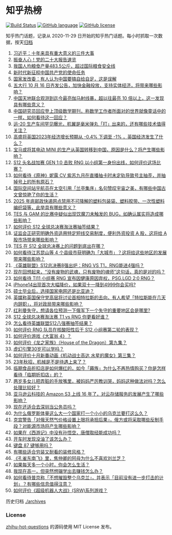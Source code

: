 # 知乎热榜
[![Build Status](https://github.com/ToWeLong/zhihu-hot-questions/workflows/CI/badge.svg)](https://github.com/ToWeLong/zhihu-hot-questions/actions)
[![GitHub language](https://img.shields.io/badge/language-golang-orange.svg)](https://golang.org/)
[![GitHub license](https://img.shields.io/github/license/ToWeLong/zhihu-hot-questions)](https://github.com/ToWeLong/zhihu-hot-questions/blob/main/LICENSE)

知乎热门话题，记录从 2020-11-29 日开始的知乎热门话题。每小时抓取一次数据，按天[归档](./archives)

<!-- BEGIN -->

1. [习近平：十年来具有重大意义的三件大事](https://www.zhihu.com/question/574066245)
1. [振奋人心！党的二十大报告速览](https://www.zhihu.com/question/574102758)
1. [我国人均粮食产量483.5公斤，超过国际粮食安全线](https://www.zhihu.com/question/574310456)
1. [新时代新征程中国共产党的使命任务](https://www.zhihu.com/question/574065829)
1. [国家发改委：有人认为中国要搞自给自足，这是误解](https://www.zhihu.com/question/574311189)
1. [五大行 10 月 16 日齐发公告，加快金融投放，支持实体经济，将带来哪些影响？](https://www.zhihu.com/question/559932904)
1. [中国天地联合观测到迄今最亮伽马射线暴，超以往最亮 10 倍以上，这一发现具有哪些意义？](https://www.zhihu.com/question/559912213)
1. [中国研究员回应登上顶级数学期刊，称数学工作者所面对的世界就像童话中的一样，如何看待这一回应？](https://www.zhihu.com/question/559749110)
1. [运-20 生产车间罕见曝光，机翼是毫米弹丸「打」出来的，还有哪些技术值得关注？](https://www.zhihu.com/question/559618162)
1. [高盛将英国2023年经济增长预期从 -0.4% 下调至 -1% ，英国经济发生了什么？](https://www.zhihu.com/question/559932586)
1. [宝马或将其电动 MINI 的生产从英国转移到中国，原因是什么？将产生哪些影响？](https://www.zhihu.com/question/559924584)
1. [S12 头名战加赛 GEN 1:0 击败 RNG 以小组第一身份出线，如何评价这场比赛？](https://www.zhihu.com/question/560010593)
1. [如何看待《原神》妮露 CV 紫苏九月在直播抽卡时未定轨导致号主抽歪，并抽掉号上的所有原石？](https://www.zhihu.com/question/559566209)
1. [国际空间站宇航员在太空引用「兰亭集序」名句赞叹宇宙之美，有哪些中国古文曾惊艳了你的生活？](https://www.zhihu.com/question/559119932)
1. [2025 年底邮政快递网点禁用不可降解的塑料包装袋、塑料胶带、一次性塑料编织袋等，此举具有哪些意义？](https://www.zhihu.com/question/559410427)
1. [TES 与 GAM 的比赛中疑似出现饮魔刀未触发的 BUG，如确认属实将造成哪些影响？](https://www.zhihu.com/question/559947662)
1. [如何评价 S12 全球总决赛淘汰赛抽签结果？](https://www.zhihu.com/question/560024755)
1. [证监会正研究明确外资适用特定短线交易制度，便利外资投资 A 股，这将给 A 股市场带来哪些影响？](https://www.zhihu.com/question/559929514)
1. [TES 在 S12 全球总决赛上的问题到底出在哪？](https://www.zhihu.com/question/559935998)
1. [如何看待江苏昆山等 4 个县级市获明确为「大城市」？这将给这些地区的发展带来哪些影响？](https://www.zhihu.com/question/559923321)
1. [《英雄联盟》S12总决赛8强出炉：RNG VS T1，RNG能进4强吗？](https://www.zhihu.com/question/560031942)
1. [现在回想起来，“没有废物的武魂，只有废物的魂师”这句话，真的是对的吗？](https://www.zhihu.com/question/472035395)
1. [如何看待 TI11 小组赛 RNG 宣布因健康原因弃权，PSG.LGD 2:0 RNG？](https://www.zhihu.com/question/560090922)
1. [iPhone14出现首次大幅降价，如果双十一降到4999你会买吗?](https://www.zhihu.com/question/558570060)
1. [硕士毕业后，选择国家电网还是比亚迪？](https://www.zhihu.com/question/558956309)
1. [英媒称英国保守党高层将讨论首相特拉斯的去向，有人希望「特拉斯能在几天内辞职」，将对政局带来哪些影响？](https://www.zhihu.com/question/560026170)
1. [红利曼失守，想请各位预测一下俄军下一个失守的重要地区会是哪里?](https://www.zhihu.com/question/557299256)
1. [S12 全球总决赛淘汰赛 T1 vs RNG 你更看好谁？](https://www.zhihu.com/question/560031782)
1. [怎么看待英雄联盟S12八强赛抽签结果？](https://www.zhihu.com/question/560043256)
1. [如何评价 RNG 队员在核酸阳性后于 S12 小组赛第二轮的表现？](https://www.zhihu.com/question/560017218)
1. [如何评价游戏《大富翁 4》？](https://www.zhihu.com/question/543897169)
1. [如何评价《龙之家族》（House of the Dragon）第九集？](https://www.zhihu.com/question/558140354)
1. [虚幻引擎30岁可以学吗？](https://www.zhihu.com/question/549618917)
1. [如何评价十月新番动画《机动战士高达 水星的魔女》第三集？](https://www.zhihu.com/question/559908743)
1. [23年秋招，机械是不是待遇上来了？](https://www.zhihu.com/question/559614125)
1. [临期食品折扣店是如何爆红的，如今「薅族」为什么不再热情购买？你是怎样看待「临期折扣店」的？](https://www.zhihu.com/question/558655675)
1. [两岁多女儿把弄脏的手放嘴里，被妈妈严厉教训哭，妈妈这种做法对吗？怎么处理比较好？](https://www.zhihu.com/question/559452983)
1. [亚马逊云科技的 Amazon S3 上线 16 年了，对云存储服务的发展产生了哪些影响？](https://www.zhihu.com/question/559149711)
1. [现在还适合去深圳当公务员吗？](https://www.zhihu.com/question/533531978)
1. [为什么俄罗斯体量这么大一个国家打一个小小的乌克兰要打这么久？](https://www.zhihu.com/question/559532196)
1. [克宫警告「对俄天然气价格设置上限将承担后果」，俄方或将采取哪些反制手段？对能源市场将产生哪些影响？](https://www.zhihu.com/question/560023851)
1. [如果在《西游记》中没有孙悟空，唐僧取经能成功吗？](https://www.zhihu.com/question/544279012)
1. [开车时发现没油了该怎么办？](https://www.zhihu.com/question/559539382)
1. [键盘 87 键够用吗？](https://www.zhihu.com/question/558321148)
1. [有哪些适合穷装又耐看的装修风格？](https://www.zhihu.com/question/477438076)
1. [《孔雀东南飞》里，焦仲卿的阿母为什么不喜欢刘兰芝？](https://www.zhihu.com/question/451846052)
1. [如果每天多一个小时，你会怎么生活？](https://www.zhihu.com/question/559311321)
1. [我现在高一，但突然想辍学出去赚钱怎么办？](https://www.zhihu.com/question/559512901)
1. [如何看待普京称「不想摧毁整个乌克兰」，并表示「目前没有进一步打击的计划」？有哪些信息值得注意？](https://www.zhihu.com/question/559566094)
1. [如何评价《超级机器人大战》(SRW)系列游戏？](https://www.zhihu.com/question/28553143)

<!-- END -->

历史归档 [./archives](./archives)


### License
[zhihu-hot-questions](https://github.com/towelong/zhihu-hot-questions) 的源码使用 MIT License 发布。